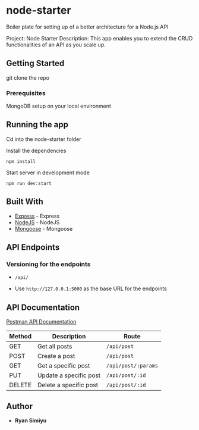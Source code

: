 # node-starter
Boiler plate for setting up of a better architecture for a Node.js API

Project: Node Starter
Description: This app enables you to extend the CRUD functionalities of an API as you scale up.

## Getting Started

git clone the repo

### Prerequisites

MongoDB setup on your local environment

## Running the app
Cd into the node-starter folder

Install the dependencies

```node
npm install
```

Start server in development mode

```node
npm run dev:start
```

## Built With

*   [Express](https://expressjs.com/) - Express
*   [NodeJS](https://nodejs.org/) - NodeJS
*   [Mongoose](https://mongoosejs.com/docs/index.html) - Mongoose

## API Endpoints

### Versioning for the endpoints
*  `/api/`

*  Use `http://127.0.0.1:5000` as the base URL for the endpoints

## API Documentation
[Postman API Documentation](https://documenter.getpostman.com/view/6831940/SW14TwMS?version=latest)


| Method  | Description| Route |
| ------------- | ------------- | ------------- |
| GET |  Get all posts | `/api/post` |
| POST | Create a post | `/api/post` |
| GET |  Get a specific post | `/api/post/:params` |
| PUT |  Update a specific post | `/api/post/:id` |
| DELETE | Delete a specific post |`/api/post/:id` |

## Author

*   **Ryan Simiyu** 

